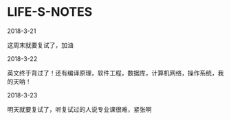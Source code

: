 # LIFE-S-NOTES
2018-3-21

这周末就要复试了，加油

2018-3-22

英文终于背过了！还有编译原理，软件工程，数据库，计算机网络，操作系统，我的天呐！

2018-3-23

明天就要复试了，听复试过的人说专业课很难，紧张啊
